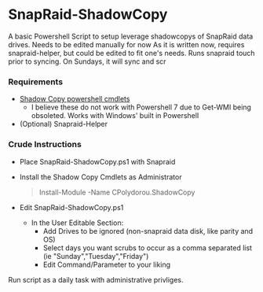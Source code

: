 # SnapRaid-ShadowCopy
A basic Powershell Script to setup leverage shadowcopys of SnapRaid data drives.
Needs to be edited manually for now
As it is written now, requires snapraid-helper, but could be edited to fit one's needs. Runs snapraid touch prior to syncing. On Sundays, it will sync and scr

### Requirements
- [Shadow Copy powershell cmdlets](https://www.powershellgallery.com/packages/CPolydorou.ShadowCopy/ "Shadow Copy powershell cmdlets")
  - I believe these do not work with Powershell 7 due to Get-WMI being obsoleted. Works with Windows' built in Powershell
- (Optional) Snapraid-Helper

### Crude Instructions
- Place SnapRaid-ShadowCopy.ps1 with Snapraid
- Install the Shadow Copy Cmdlets as Administrator
    > Install-Module -Name CPolydorou.ShadowCopy
  
- Edit SnapRaid-ShadowCopy.ps1
   - In the User Editable Section:
     - Add Drives to be ignored (non-snapraid data disk, like parity and OS)
     - Select days you want scrubs to occur as a comma separated list (ie "Sunday","Tuesday","Friday")
     - Edit Command/Parameter to your liking
 
Run script as a daily task with administrative privliges.
 
 
 
 
 
 
 
 
 
 
